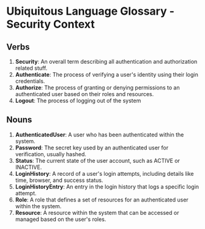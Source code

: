 # Ubiquitous Language Glossary - Security Context

## Verbs

1. **Security**: An overall term describing all authentication and authorization related stuff.
2. **Authenticate**: The process of verifying a user's identity using their login credentials.
3. **Authorize**: The process of granting or denying permissions to an authenticated user based on their roles and resources.
4. **Logout**: The process of logging out of the system

## Nouns

1. **AuthenticatedUser**: A user who has been authenticated within the system.
2. **Password**: The secret key used by an authenticated user for verification, usually hashed.
3. **Status**: The current state of the user account, such as ACTIVE or INACTIVE.
4. **LoginHistory**: A record of a user's login attempts, including details like time, browser, and success status.
5. **LoginHistoryEntry**: An entry in the login history that logs a specific login attempt.
6. **Role**: A role that defines a set of resources for an authenticated user within the system.
7. **Resource**: A resource within the system that can be accessed or managed based on the user's roles.

